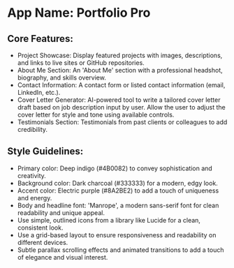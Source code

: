# **App Name**: Portfolio Pro

## Core Features:

- Project Showcase: Display featured projects with images, descriptions, and links to live sites or GitHub repositories.
- About Me Section: An 'About Me' section with a professional headshot, biography, and skills overview.
- Contact Information: A contact form or listed contact information (email, LinkedIn, etc.).
- Cover Letter Generator: AI-powered tool to write a tailored cover letter draft based on job description input by user. Allow the user to adjust the cover letter for style and tone using available controls.
- Testimonials Section: Testimonials from past clients or colleagues to add credibility.

## Style Guidelines:

- Primary color: Deep indigo (#4B0082) to convey sophistication and creativity.
- Background color: Dark charcoal (#333333) for a modern, edgy look.
- Accent color: Electric purple (#8A2BE2) to add a touch of uniqueness and energy.
- Body and headline font: 'Manrope', a modern sans-serif font for clean readability and unique appeal.
- Use simple, outlined icons from a library like Lucide for a clean, consistent look.
- Use a grid-based layout to ensure responsiveness and readability on different devices.
- Subtle parallax scrolling effects and animated transitions to add a touch of elegance and visual interest.